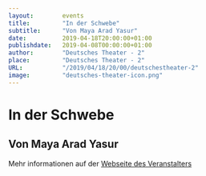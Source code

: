 ```yaml
---
layout:        events
title:         "In der Schwebe"
subtitle:      "Von Maya Arad Yasur"
date:          2019-04-18T20:00:00+01:00
publishdate:   2019-04-08T00:00:00+01:00
author:        "Deutsches Theater - 2"
place:         "Deutsches Theater - 2"
URL:           "/2019/04/18/20/00/deutschestheater-2"
image:         "deutsches-theater-icon.png"
---
```


In der Schwebe
===========

Von Maya Arad Yasur
-----------



Mehr informationen auf der [Webseite des Veranstalters](https://www.dt-goettingen.de/stueck/in-der-schwebe/)
